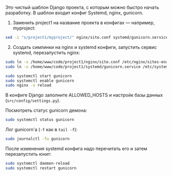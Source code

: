 Это чистый шаблон Django проекта, с которым можно быстро начать разработку. В шаблон входит конфиг Systemd, nginx, gunicorn.

1. Заменить project1 на название проекта в конфигах — например, myproject:

```bash
sed -i "s/project1/myproject/" nginx/site.conf systemd/gunicorn.service
```

2. Создать симлинки на nginx и systemd конфиги, запустить сервис systemd, перезапустить nginx:

```bash
sudo ln -s /home/www/code/project1/nginx/site.conf /etc/nginx/sites-enabled/
sudo ln -s /home/www/code/project1/systemd/gunicorn.service /etc/systemd/system/

sudo systemctl start gunicorn
sudo systemctl enable gunicorn
sudo nginx -s reload
```

В конфиге Django заполните ALLOWED_HOSTS и настройк базы данных (`src/config/settings.py`).


Посмотреть статус gunicorn демона:

```bash
sudo systemctl status gunicorn
```

Лог gunicorn'а (`-f` как в `tail -f`):

```bash
sudo journalctl -fu gunicorn
```

После изменения systemd конфига надо перечитать его и затем перезапустить юнит:

```bash
sudo systemctl daemon-reload
sudo systemctl restart gunicorn
```
